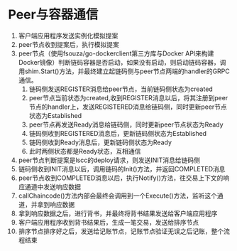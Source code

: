 # Peer与容器通信

1. 客户端应用程序发送实例化模拟提案
2. peer节点收到提案后，执行模拟提案
3. peer节点（使用fsouza/go-dockerclient第三方库与Docker API来构建Docker镜像）判断链码容器是否启动，如果没有启动，则启动链码容器，调用shim.Start()方法，并最终建立起链码侧与peer节点两端的handler的GRPC通信。
   1. 链码侧发送REGISTER消息给peer节点，当前链码侧状态为created
   2. peer节点当前状态为created,收到REGISTER消息以后，将其注册到peer节点的handler上，发送REGISTERED消息给链码侧，同时更新peer节点状态为Established
   3. peer节点再发送Ready消息给链码侧，同时更新peer节点状态为Ready
   4. 链码侧收到REGISTERED消息后，更新链码侧状态为Established
   5. 链码侧收到Ready消息后，更新链码侧状态为Ready
   6. 此时两侧状态都是Ready状态，互相通信
4. peer节点判断提案是lscc的deploy请求，则发送INIT消息给链码侧
5. 链码侧收到INIT消息以后，调用链码的Init()方法，并返回COMPLETED消息
6. peer节点收到COMPLETED消息以后，执行Notify()方法，往交易上下文的响应通道中发送响应数据
7. callChaincode()方法内部会最终会调用到一个Execute()方法，监听这个通道，并拿到响应数据
8. 拿到响应数据之后，进行背书，并最终将背书结果发送给客户端应用程序
9. 客户端应用程序收到背书结果后，生成一笔交易，发送给排序节点
10. 排序节点排序好之后，发送给记账节点，记账节点验证无误之后记账，整个流程结束
